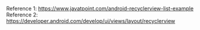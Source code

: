 Reference 1: https://www.javatpoint.com/android-recyclerview-list-example
Reference 2: https://developer.android.com/develop/ui/views/layout/recyclerview
